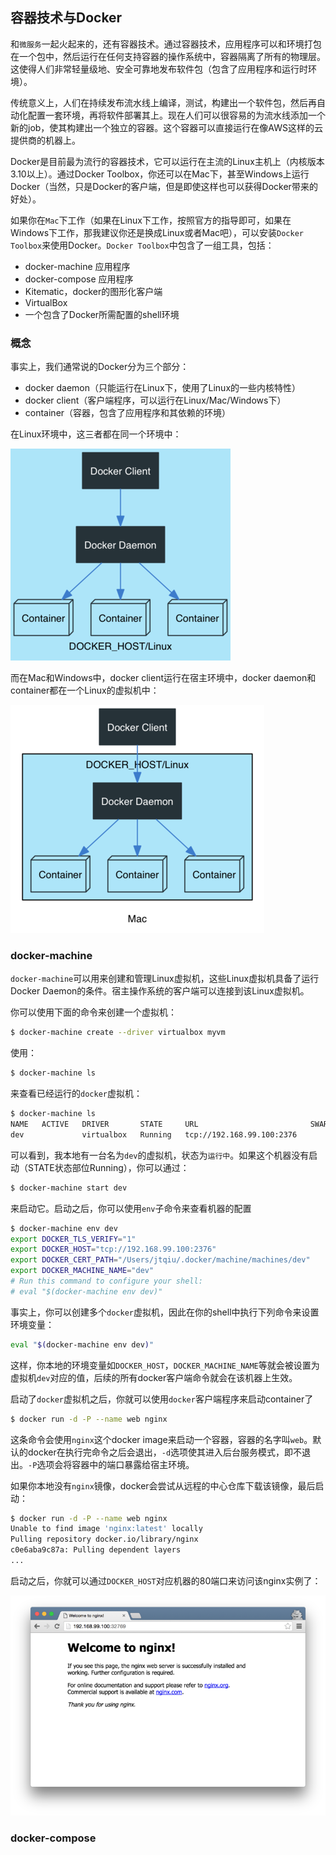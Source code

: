## 容器技术与Docker

和`微服务`一起火起来的，还有容器技术。通过容器技术，应用程序可以和环境打包在一个包中，然后运行在任何支持容器的操作系统中，容器隔离了所有的物理层。这使得人们非常轻量级地、安全可靠地发布软件包（包含了应用程序和运行时环境）。

传统意义上，人们在持续发布流水线上编译，测试，构建出一个软件包，然后再自动化配置一套环境，再将软件部署其上。现在人们可以很容易的为流水线添加一个新的job，使其构建出一个独立的容器。这个容器可以直接运行在像AWS这样的云提供商的机器上。

Docker是目前最为流行的容器技术，它可以运行在主流的Linux主机上（内核版本3.10以上）。通过Docker Toolbox，你还可以在Mac下，甚至Windows上运行Docker（当然，只是Docker的客户端，但是即使这样也可以获得Docker带来的好处）。

如果你在`Mac`下工作（如果在Linux下工作，按照官方的指导即可，如果在Windows下工作，那我建议你还是换成Linux或者Mac吧），可以安装`Docker Toolbox`来使用Docker。`Docker Toolbox`中包含了一组工具，包括：

-  docker-machine 应用程序
-  docker-compose 应用程序
-  Kitematic，docker的图形化客户端
-  VirtualBox
-  一个包含了Docker所需配置的shell环境

### 概念

事实上，我们通常说的Docker分为三个部分：

-  docker daemon（只能运行在Linux下，使用了Linux的一些内核特性）
-  docker client（客户端程序，可以运行在Linux/Mac/Windows下）
-  container（容器，包含了应用程序和其依赖的环境）

在Linux环境中，这三者都在同一个环境中：

![docker linux](images/docker-machine-resized.png)

而在Mac和Windows中，docker client运行在宿主环境中，docker daemon和container都在一个Linux的虚拟机中：

![docker mac](images/docker-machine-mac-resized.png)

### docker-machine

`docker-machine`可以用来创建和管理Linux虚拟机，这些Linux虚拟机具备了运行Docker Daemon的条件。宿主操作系统的客户端可以连接到该Linux虚拟机。

你可以使用下面的命令来创建一个虚拟机：

```sh
$ docker-machine create --driver virtualbox myvm
```

使用：

```sh
$ docker-machine ls
```

来查看已经运行的`docker`虚拟机：

```sh
$ docker-machine ls
NAME   ACTIVE   DRIVER       STATE     URL                         SWARM
dev             virtualbox   Running   tcp://192.168.99.100:2376
```

可以看到，我本地有一台名为`dev`的虚拟机，状态为`运行中`。如果这个机器没有启动（STATE状态部位Running），你可以通过：

```sh
$ docker-machine start dev
```

来启动它。启动之后，你可以使用`env`子命令来查看机器的配置

```sh
$ docker-machine env dev
export DOCKER_TLS_VERIFY="1"
export DOCKER_HOST="tcp://192.168.99.100:2376"
export DOCKER_CERT_PATH="/Users/jtqiu/.docker/machine/machines/dev"
export DOCKER_MACHINE_NAME="dev"
# Run this command to configure your shell: 
# eval "$(docker-machine env dev)"
```

事实上，你可以创建多个`docker`虚拟机，因此在你的shell中执行下列命令来设置环境变量：

```sh
eval "$(docker-machine env dev)"
```

这样，你本地的环境变量如`DOCKER_HOST`，`DOCKER_MACHINE_NAME`等就会被设置为虚拟机`dev`对应的值，后续的所有docker客户端命令就会在该机器上生效。

启动了`docker`虚拟机之后，你就可以使用`docker`客户端程序来启动container了

```sh
$ docker run -d -P --name web nginx
```

这条命令会使用`nginx`这个docker image来启动一个容器，容器的名字叫`web`。默认的docker在执行完命令之后会退出，`-d`选项使其进入后台服务模式，即不退出。`-P`选项会将容器中的端口暴露给宿主环境。

如果你本地没有`nginx`镜像，docker会尝试从远程的中心仓库下载该镜像，最后启动：

```sh
$ docker run -d -P --name web nginx
Unable to find image 'nginx:latest' locally
Pulling repository docker.io/library/nginx
c0e6aba9c87a: Pulling dependent layers 
...
```

启动之后，你就可以通过`DOCKER_HOST`对应机器的80端口来访问该nginx实例了：

![nginx](images/nginx-resized.png)

### docker-compose


